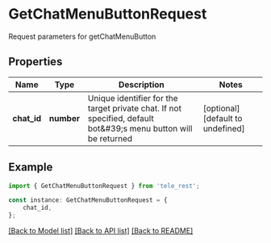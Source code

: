 # GetChatMenuButtonRequest

Request parameters for getChatMenuButton

## Properties

Name | Type | Description | Notes
------------ | ------------- | ------------- | -------------
**chat_id** | **number** | Unique identifier for the target private chat. If not specified, default bot\&#39;s menu button will be returned | [optional] [default to undefined]

## Example

```typescript
import { GetChatMenuButtonRequest } from 'tele_rest';

const instance: GetChatMenuButtonRequest = {
    chat_id,
};
```

[[Back to Model list]](../README.md#documentation-for-models) [[Back to API list]](../README.md#documentation-for-api-endpoints) [[Back to README]](../README.md)
